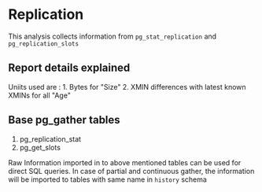 # Replication
This analysis collects information from `pg_stat_replication` and `pg_replication_slots`

## Report details explained
Uniits used are : 1. Bytes for "Size"   2. XMIN differences with latest known XMINs for all "Age"


## Base pg_gather tables
1. pg_replication_stat
2. pg_get_slots

Raw Information imported in to above mentioned tables can be used for direct SQL queries.
In case of partial and continuous gather, the information will be imported to tables with same name in `history` schema